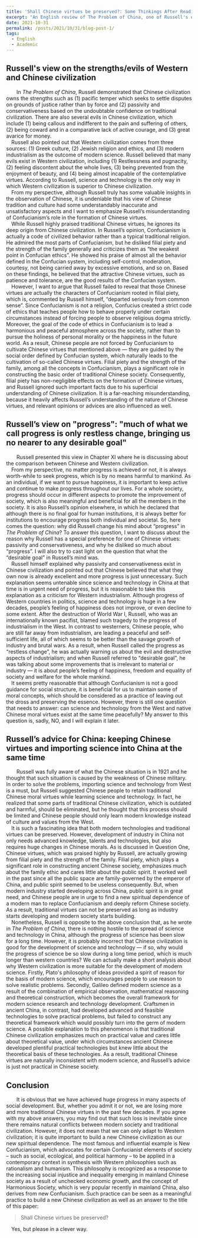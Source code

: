 ```yaml
---
title: 'Shall Chinese virtues be preserved?: Some Thinkings After Reading The Problem of China'
excerpt: "An English review of The Problem of China, one of Russell's excellent works."
date: 2021-10-31
permalink: /posts/2021/10/31/blog-post-1/
tags:
  - English
  - Academic
---
```

## Russell's view on the strengths/evils of Western and Chinese civilization
&ensp;&ensp;&ensp;&ensp;In *The Problem of China*, Russell demonstrated that Chinese civilization owns the strengths such as (1) pacific temper which seeks to settle disputes on grounds of justice rather than by force and (2) passivity and conservativeness based on the undoubtable confidence on traditional civilization. There are also several evils in Chinese civilization, which include (1) being callous and indifferent to the pain and suffering of others, (2) being coward and in a comparative lack of active courage, and (3) great avarice for money.  <br/>
&ensp;&ensp;Russell also pointed out that Western civilization comes from three sources: (1) Greek culture, (2) Jewish religion and ethics, and (3) modern industrialism as the outcome of modern science. Russell believed that many evils exist in Western civilization, including (1) Restlessness and pugnacity, (2) feeling discontent about the whole lives, (3) being prevented from the enjoyment of beauty, and (4) being almost incapable of the contemplative virtues. According to Russell, science and technology is the only way in which Western civilization is superior to Chinese civilization.<br/>
&ensp;&ensp;From my perspective, although Russell truly has some valuable insights in the observation of Chinese, it is undeniable that his view of Chinese tradition and culture had some understandably inaccurate and unsatisfactory aspects and I want to emphasize Russell’s misunderstanding of Confucianism’s role in the formation of Chinese virtues.<br/>
&ensp;&ensp;While Russell highly praised traditional Chinese virtues, he ignores its deep origin from Chinese civilization. In Russell’s opinion, Confucianism is actually a code of civilized behavior rather than a typical traditional religion. He admired the most parts of Confucianism, but he disliked filial piety and the strength of the family generally and criticizes them as “the weakest point in Confucian ethics”. He showed his praise of almost all the behavior defined in the Confucian system, including self-control, moderation, courtesy, not being carried away by excessive emotions, and so on. Based on these findings, he believed that the attractive Chinese virtues, such as patience and tolerance, are the good results of the Confucian system. <br/>
&ensp;&ensp;However, I want to argue that Russell failed to reveal that those Chinese virtues are actually the characters of Confucianism rooted in filial piety, which is, commented by Russell himself, “departed seriously from common sense”. Since Confucianism is not a religion, Confucius created a strict code of ethics that teaches people how to behave properly under certain circumstances instead of forcing people to observe religious dogma strictly. Moreover, the goal of the code of ethics in Confucianism is to lead a harmonious and peaceful atmosphere across the society, rather than to pursue the holiness of personal morality or the happiness in the future world. As a result, Chinese people are not forced by Confucianism to cultivate Chinese virtues that mentioned above — they are guided by the social order defined by Confucian system, which naturally leads to the cultivation of so-called Chinese virtues. Filial piety and the strength of the family, among all the concepts in Confucianism, plays a significant role in constructing the basic order of traditional Chinese society. Consequently, filial piety has non-negligible effects on the formation of Chinese virtues, and Russell ignored such important facts due to his superficial understanding of Chinese civilization. It is a far-reaching misunderstanding, because it heavily affects Russell’s understanding of the nature of Chinese virtues, and relevant opinions or advices are also influenced as well.
## Russell’s view on "progress": "much of what we call progress is only restless change, bringing us no nearer to any desirable goal"
&ensp;&ensp;&ensp;&ensp;Russell presented this view in Chapter XI where he is discussing about the comparison between Chinese and Western civilization. <br/>
&ensp;&ensp;From my perspective, no matter progress is achieved or not, it is always worth-while to seek progress, which is by no means harmful to mankind. As an individual, if we want to pursue happiness, it is important to keep active and continue to make progress throughout our lives. For a whole society, progress should occur in different aspects to promote the improvement of society, which is also meaningful and beneficial for all the members in the society. It is also Russell’s opinion elsewhere, in which he declared that although there is no final goal for human institutions, it is always better for institutions to encourage progress both individual and societal. So, here comes the question: why did Russell change his mind about “progress” in *The Problem of China*? To answer this question, I want to discuss about the reason why Russell has a special preference for one of Chinese virtues: passivity and conservativeness, and why he disliked so much about “progress”. I will also try to cast light on the question that what the “desirable goal” in Russell’s mind was.<br/>
&ensp;&ensp;Russell himself explained why passivity and conservativeness exist in Chinese civilization and pointed out that Chinese believed that what they own now is already excellent and more progress is just unnecessary. Such explanation seems untenable since science and technology in China at that time is in urgent need of progress, but it is reasonable to take this explanation as a criticism for Western industrialism. Although progress of Western countries in politics, science and technology is huge in a few decades, people’s feeling of happiness does not improve, or even decline to some extent. After the destruction of World War I, Russell, who was an internationally known pacifist, blamed such tragedy to the progress of industrialism in the West. In contrast to westerners, Chinese people, who are still far away from industrialism, are leading a peaceful and self-sufficient life, all of which seems to be better than the savage growth of industry and brutal wars. As a result, when Russell called the progress as “restless change”, he was actually warning us about the evil and destructive aspects of industrialism; and when Russell referred to “desirable goal”, he was talking about some improvements that is irrelevant to material or industry — it is about people’s feeling of happiness, freedom and equality of society and welfare for the whole mankind.<br/>
&ensp;&ensp;It seems pretty reasonable that although Confucianism is not a good guidance for social structure, it is beneficial for us to maintain some of moral concepts, which should be considered as a practice of leaving out the dross and preserving the essence. However, there is still one question that needs to answer: can science and technology from the West and native Chinese moral virtues exist at the same time peacefully? My answer to this question is, sadly, NO, and I will explain it later.
## Russell’s advice for China: keeping Chinese virtues and importing science into China at the same time
&ensp;&ensp;&ensp;&ensp;Russell was fully aware of what the Chinese situation is in 1921 and he thought that such situation is caused by the weakness of Chinese military. In order to solve the problems, importing science and technology from West is a must, but Russell suggested Chinese people to retain traditional Chinese moral virtues while learning science and technology. In fact, he realized that some parts of traditional Chinese civilization, which is outdated and harmful, should be eliminated, but he thought that this process should be limited and Chinese people should only learn modern knowledge instead of culture and values from the West.<br/>
&ensp;&ensp;It is such a fascinating idea that both modern technologies and traditional virtues can be preserved. However, development of industry in China not only needs advanced knowledge, talents and technologies, but also requires huge changes in Chinese morals. As is discussed in Question One, Chinese virtues, which was praised highly by Russell, are actually growing from filial piety and the strength of the family. Filial piety, which plays a significant role in constructing ancient Chinese society, emphasizes much about the family ethic and cares little about the public spirit. It worked well in the past since all the public space are family-governed by the emperor of China, and public spirit seemed to be useless consequently. But, when modern industry started developing across China, public spirit is in great need, and Chinese people are in urge to find a new spiritual dependence of a modern man to replace Confucianism and deeply reform Chinese society. As a result, traditional virtues can not be preserved as long as industry starts developing and modern society starts building.<br/>
&ensp;&ensp;Nonetheless, Russell is opposite to the above conclusion that, as he wrote in *The Problem of China*, there is nothing hostile to the spread of science and technology in China, although the progress of science has been slow for a long time. However, it is probably incorrect that Chinese civilization is good for the development of science and technology — if so, why would the progress of science be so slow during a long time period, which is much longer than western countries? We can actually make a short analysis about why Western civilization is more suitable for the development of modern science. Firstly, Plato's philosophy of ideas provided a spirit of reason for the basis of modern science, which encourages people to use reason to solve realistic problems. Secondly, Galileo defined modern science as a result of the combination of empirical observation, mathematical reasoning and theoretical construction, which becomes the overall framework for modern science research and technology development. Craftsmen in ancient China, in contrast, had developed advanced and feasible technologies to solve practical problems, but failed to construct any theoretical framework which would possibly turn into the germ of modern science. A possible explanation to this phenomenon is that traditional Chinese civilization emphasizes much on practical value and cares little about theoretical value, under which circumstances ancient Chinese developed plentiful practical technologies but knew little about the theoretical basis of these technologies. As a result, traditional Chinese virtues are naturally inconsistent with modern science, and Russell’s advice is just not practical in Chinese society.<br/>
## Conclusion
&ensp;&ensp;&ensp;&ensp;It is obvious that we have achieved huge progress in many aspects of social development. But, whether you admit it or not, we are losing more and more traditional Chinese virtues in the past few decades. If you agree with my above answers, you may find out that such loss is inevitable since there remains natural conflicts between modern society and traditional civilization. However, it does not mean that we can only adapt to Western civilization; it is quite important to build a new Chinese civilization as our new spiritual dependence. The most famous and influential example is New Confucianism, which advocates for certain Confucianist elements of society – such as social, ecological, and political harmony – to be applied in a contemporary context in synthesis with Western philosophies such as rationalism and humanism. This philosophy is recognized as a response to the increasing social injustice and inequality emerging in mainland Chinese society as a result of unchecked economic growth, and the concept of Harmonious Society, which is very popular recently in mainland China, also derives from new Confucianism. Such practice can be seen as a meaningful practice to build a new Chinese civilization as well as an answer to the title of this paper:
> Shall Chinese virtues be preserved?<br/>

&ensp;&ensp;Yes, but please in a clever way.